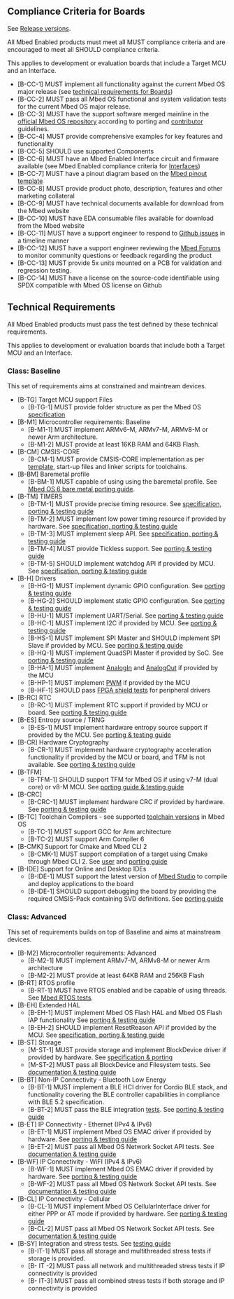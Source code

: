 ## Compliance Criteria for Boards

See [Release versions](https://github.com/ARMmbed/mbed-enabled-requirements/releases).

All Mbed Enabled products must meet all MUST compliance criteria and are encouraged to meet all SHOULD compliance criteria. 

This applies to development or evaluation boards that include a Target MCU and an Interface. 

* [B-CC-1] MUST implement all functionality against the current Mbed OS major release (see [technical requirements for Boards](#technical-requirements))
* [B-CC-2] MUST pass all Mbed OS functional and system validation tests for the current Mbed OS major release.
* [B-CC-3] MUST have the support software merged mainline in the [official Mbed OS repository](https://github.com/ARMmbed/mbed-os/) according to porting and [contributor](https://os.mbed.com/contributing/) guidelines.
* [B-CC-4] MUST provide comprehensive examples for key features and functionality
* [B-CC-5] SHOULD use supported Components
* [B-CC-6] MUST have an Mbed Enabled Interface circuit and firmware available (see Mbed Enabled compliance criteria for [Interfaces](./Interfaces.md))
* [B-CC-7] MUST have a pinout diagram based on the [Mbed pinout template](./resources/mbed-Pinout-template.pptx)
* [B-CC-8] MUST provide product photo, description, features and other marketing collateral
* [B-CC-9] MUST have technical documents available for download from the Mbed website
* [B-CC-10] MUST have EDA consumable files available for download from the Mbed website
* [B-CC-11] MUST have a support engineer to respond to [Github issues](https://github.com/ARMmbed/mbed-os/issues) in a timeline manner
* [B-CC-12] MUST have a support engineer reviewing the [Mbed Forums](https://forums.mbed.com/) to monitor community questions or feedback regarding the product
* [B-CC-13] MUST provide 5x units mounted on a PCB for validation and regression testing.
* [B-CC-14] MUST have a license on the source-code identifiable using SPDX compatible with Mbed OS license on Github
## Technical Requirements

All Mbed Enabled products must pass the test defined by these technical requirements.

This applies to development or evaluation boards that include both a Target MCU and an Interface.

### Class: Baseline

This set of requirements aims at constrained and maintream devices.

* [B-TG] Target MCU support Files
    * [B-TG-1] MUST provide folder structure as per the Mbed OS [specification](https://os.mbed.com/docs/mbed-os/latest/porting/porting-targets.html)
* [B-M1] Microcontroller requirements: Baseline
    *	[B-M1-1] MUST implement ARMv6-M, ARMv7-M, ARMv8-M or newer Arm architecture.
    *	[B-M1-2] MUST provide at least 16KB RAM and 64KB Flash.
* [B-CM] CMSIS-CORE
    * [B-CM-1] MUST provide CMSIS-CORE implementation as per [template](https://www.keil.com/pack/doc/CMSIS/Core/html/templates_pg.html), start-up files and linker scripts for toolchains.
* [B-BM] Baremetal profile
   * [B-BM-1] MUST capable of using using the baremetal profile. See [Mbed OS 6 bare metal porting guide](https://os.mbed.com/docs/mbed-os/latest/bare-metal/porting-a-target-from-mbed-os-2-to-mbed-os-6-bare-metal.html).
* [B-TM] TIMERS
    * [B-TM-1] MUST provide precise timing resource. See [specification, porting & testing guide](https://os.mbed.com/docs/latest/porting/microsecond-ticker.html)
    * [B-TM-2] MUST implement low power timing resource if provided by hardware. See [specification, porting & testing guide](https://os.mbed.com/docs/latest/porting/low-power-ticker.html)
    * [B-TM-3] MUST implement sleep API. See [specification, porting & testing guide](https://os.mbed.com/docs/latest/porting/sleep.html)
    * [B-TM-4] MUST provide Tickless support. See [porting & testing guide](https://os.mbed.com/docs/mbed-os/latest/porting/tickless-mode.html)
    * [B-TM-5] SHOULD implement watchdog API if provided by MCU. See [specification, porting & testing guide](https://os.mbed.com/docs/latest/porting/watchdog-port.html)
* [B-H] Drivers
    * [B-HG-1] MUST implement dynamic GPIO configuration. See [porting & testing guide](https://os.mbed.com/docs/mbed-os/latest/porting/gpio.html)
    * [B-HG-2] SHOULD implement static GPIO configuration. See [porting & testing guide](https://os.mbed.com/docs/mbed-os/latest/porting/static-pinmap-port.html)
    * [B-HU-1] MUST implement UART/Serial. See [porting & testing guide](https://os.mbed.com/docs/latest/porting/serial-port.html)
    * [B-HC-1] MUST implement I2C if provided by MCU. See [porting & testing guide](https://os.mbed.com/docs/mbed-os/latest/porting/i2c-port.html)
    * [B-HS-1] MUST implement SPI Master and SHOULD implement SPI Slave if provided by MCU. See [porting & testing guide](https://os.mbed.com/docs/mbed-os/latest/porting/spi-port.html)
    * [B-HQ-1] MUST implement QuadSPI Master if provided by SoC. See [porting & testing guide](https://os.mbed.com/docs/mbed-os/latest/porting/quadspi-port.html)
    * [B-HA-1] MUST implement [AnalogIn](https://github.com/ARMmbed/mbed-os/blob/master/hal/include/hal/analogin_api.h) and [AnalogOut](https://github.com/ARMmbed/mbed-os/blob/master/hal/include/hal/analogout_api.h) if provided by the MCU
    * [B-HP-1] MUST implement [PWM](https://github.com/ARMmbed/mbed-os/blob/master/hal/include/hal/pwmout_api.h) if provided by the MCU
    * [B-HF-1] SHOULD pass [FPGA shield tests](https://github.com/ARMmbed/mbed-os/tree/master/hal/tests/TESTS/mbed_hal_fpga_ci_test_shield) for peripheral drivers
* [B-RC] RTC
    * [B-RC-1] MUST implement RTC support if provided by MCU or board. See [porting & testing guide](https://os.mbed.com/docs/mbed-os/latest/porting/rtc-port.html)
* [B-ES] Entropy source / TRNG
   * [B-ES-1] MUST implement hardware entropy source support if provided by the MCU. See [porting & testing guide](https://os.mbed.com/docs/mbed-os/latest/porting/entropy-sources.html)
* [B-CR] Hardware Cryptography
    * [B-CR-1] MUST implement hardware cryptography acceleration functionality if provided by the MCU or board, and TFM is not available. See [porting & testing guide](https://os.mbed.com/docs/mbed-os/latest/porting/hardware-accelerated-crypto.html)
* [B-TFM]
    * [B-TFM-1] SHOULD support TFM for Mbed OS if using v7-M (dual core) or v8-M MCU. See [porting guide & testing guide](https://os.mbed.com/docs/mbed-os/latest/porting/porting-security.html)
* [B-CRC]
    * [B-CRC-1] MUST implement hardware CRC if provided by hardware. See [porting & testing guide](https://os.mbed.com/docs/latest/porting/hardware-crc.html)
* [B-TC] Toolchain Compilers - see supported [toolchain versions](https://os.mbed.com/docs/mbed-os/latest/tools/index.html) in Mbed OS
    * [B-TC-1] MUST support GCC for Arm architecture
    * [B-TC-2] MUST support Arm Compiler 6
* [B-CMK] Support for Cmake and Mbed CLI 2
    * [B-CMK-1] MUST support compilation of a target using Cmake through Mbed CLI 2. See [user](https://os.mbed.com/docs/mbed-os/latest/build-tools/use.html) and [porting guide](https://github.com/ARMmbed/mbed-os-5-docs/blob/development/docs/porting/target/cmake.md)
* [B-IDE] Support for Online and Desktop IDEs
    * [B-IDE-1] MUST support the latest version of [Mbed Studio](https://os.mbed.com/studio/) to compile and deploy applications to the board
    * [B-IDE-1] SHOULD support debugging the board by providing the required CMSIS-Pack containing SVD definitions. See [porting guide](https://os.mbed.com/docs/mbed-studio/current/monitor-debug/enabling-debugging-for-unsupported-boards.html)

### Class: Advanced

This set of requirements builds on top of Baseline and aims at mainstream devices.

* [B-M2] Microcontroller requirements: Advanced
   * [B-M2-1] MUST implement ARMv7-M, ARMv8-M or newer Arm architecture
   * [B-M2-2] MUST provide at least 64KB RAM and 256KB Flash
* [B-RT] RTOS profile
   * [B-RT-1] MUST have RTOS enabled and be capable of using threads. See [Mbed RTOS tests](https://github.com/ARMmbed/mbed-os/tree/master/rtos/tests/TESTS/mbed_rtos).
* [B-EH] Extended HAL
   * [B-EH-1] MUST implement Mbed OS Flash HAL and Mbed OS Flash IAP functionality See [porting & testing guide](https://os.mbed.com/docs/latest/porting/flash.html)
   * [B-EH-2] SHOULD implement ResetReason API if provided by the MCU. See [specification, porting & testing guide](https://os.mbed.com/docs/latest/porting/resetreason-port.html)
* [B-ST] Storage
   * [M-ST-1] MUST provide storage and implement BlockDevice driver if provided by hardware. See [specification & porting](https://os.mbed.com/docs/latest/porting/porting-storage.html)
   * [M-ST-2] MUST pass all BlockDevice and Filesystem tests. See [documentation & testing guide](https://os.mbed.com/docs/mbed-os/latest/porting/blockdevice-port.html)
* [B-BT] Non-IP Connectivity - Bluetooth Low Energy
  * [B-BT-1] MUST implement a BLE HCI driver for Cordio BLE stack, and functionality covering the BLE controller capabilities in compliance with BLE 5.2 specification.
  * [B-BT-2] MUST pass the BLE integration [tests](https://github.com/ARMmbed/mbed-os-bluetooth-integration-testsuite). See [porting & testing guide](https://github.com/ARMmbed/mbed-os/blob/master/connectivity/FEATURE_BLE/source/cordio/)
* [B-ET] IP Connectivity - Ethernet (IPv4 & IPv6)
  * [B-ET-1] MUST implement Mbed OS EMAC driver if provided by hardware. See [porting & testing guide](https://os.mbed.com/docs/latest/porting/ethernet-port.html)
  * [B-ET-2] MUST pass all Mbed OS Network Socket API tests. See [documentation & testing guide](https://os.mbed.com/docs/latest/porting/networkstack.html)
* [B-WF] IP Connectivity - WiFI (IPv4 & IPv6)
  * [B-WF-1] MUST implement Mbed OS EMAC driver if provided by hardware. See [porting & testing guide](https://os.mbed.com/docs/mbed-os/latest/porting/wifi-port.html)
  * [B-WF-2] MUST pass all Mbed OS Network Socket API tests. See [documentation & testing guide](https://os.mbed.com/docs/latest/porting/networkstack.html)
* [B-CL] IP Connectivity - Cellular
  * [B-CL-1] MUST implement Mbed OS CellularInterface driver for either PPP or AT mode if provided by hardware. See [porting & testing guide](https://os.mbed.com/docs/mbed-os/latest/porting/cellular-device-porting.html)
  * [B-CL-2] MUST pass all Mbed OS Network Socket API tests. See [documentation & testing guide](https://os.mbed.com/docs/latest/porting/networkstack.html)
* [B-SY] Integration and stress tests. See [testing guide](https://os.mbed.com/docs/mbed-os/latest/porting/integration-tests.html)
  * [B-IT-1] MUST pass all storage and multithreaded stress tests if storage is provided. 
  * [B- IT -2] MUST pass all network and multithreaded stress tests if IP connectivity is provided
  * [B- IT-3] MUST pass all combined stress tests if both storage and IP connectivity is provided
